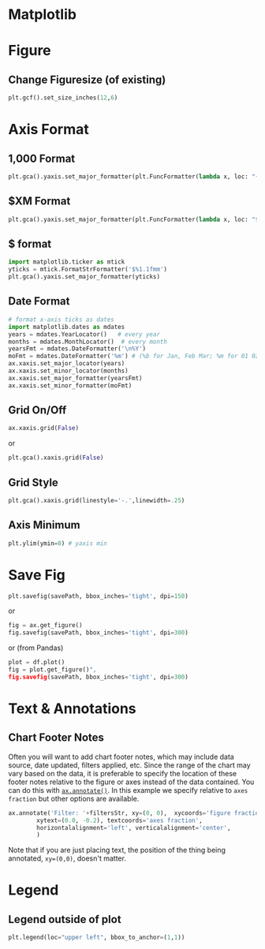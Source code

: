 # Matplotlib

# Figure

## Change Figuresize (of existing)

```python
plt.gcf().set_size_inches(12,6)
```

# Axis Format
## 1,000 Format
```python
plt.gca().yaxis.set_major_formatter(plt.FuncFormatter(lambda x, loc: "{:,}".format(int(x))))
```

## $XM Format
```python
plt.gca().yaxis.set_major_formatter(plt.FuncFormatter(lambda x, loc: "${:,}M".format(int(x/1e6))))
```

## $ format
```python
import matplotlib.ticker as mtick
yticks = mtick.FormatStrFormatter('$%1.1fmm')
plt.gca().yaxis.set_major_formatter(yticks)
```

## Date Format
```python
# format x-axis ticks as dates
import matplotlib.dates as mdates
years = mdates.YearLocator()   # every year
months = mdates.MonthLocator()  # every month
yearsFmt = mdates.DateFormatter('\n%Y')
moFmt = mdates.DateFormatter('%m') # (%b for Jan, Feb Mar; %m for 01 02 03)
ax.xaxis.set_major_locator(years)
ax.xaxis.set_minor_locator(months)
ax.xaxis.set_major_formatter(yearsFmt)
ax.xaxis.set_minor_formatter(moFmt)
```

## Grid On/Off
```python
ax.xaxis.grid(False)
```
or 
```python
plt.gca().xaxis.grid(False)
```

## Grid Style
```python
plt.gca().xaxis.grid(linestyle='-.',linewidth=.25)
```

## Axis Minimum
```python
plt.ylim(ymin=0) # yaxis min
```

# Save Fig
```python
plt.savefig(savePath, bbox_inches='tight', dpi=150)
```

or 

```python
fig = ax.get_figure()
fig.savefig(savePath, bbox_inches='tight', dpi=300) 
```

or (from Pandas)

```python
plot = df.plot()
fig = plot.get_figure()",
fig.savefig(savePath, bbox_inches='tight', dpi=300) 
```


# Text & Annotations
## Chart Footer Notes
Often you will want to add chart footer notes, which may include data source, date updated, filters applied, etc. Since the range of the chart may vary based on the data, it is preferable to specify the location of these footer notes relative to the figure or axes instead of the data contained. You can do this with [`ax.annotate()`](https://matplotlib.org/users/annotations_intro.html). In this example we specify relative to `axes fraction` but other options are available. 

```python
ax.annotate('Filter: '+filtersStr, xy=(0, 0),  xycoords='figure fraction',
        xytext=(0.0, -0.2), textcoords='axes fraction',
        horizontalalignment='left', verticalalignment='center',
        )
```

Note that if you are just placing text, the position of the thing being annotated, `xy=(0,0)`, doesn't matter.

# Legend
## Legend outside of plot
```python
plt.legend(loc="upper left", bbox_to_anchor=(1,1))
```

